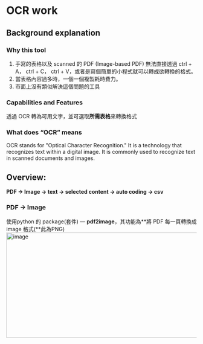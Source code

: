 # OCR work

## **Background explanation**

### **Why this tool**

1. 手寫的表格以及 scanned 的 PDF (Image-based PDF) 無法直接透過 
ctrl + A， ctrl + C， ctrl + V，或者是寫個簡單的小程式就可以轉成欲轉換的格式。
2.  當表格內容過多時，一個一個複製耗時費力。
3. 市面上沒有類似解決這個問題的工具
### **Capabilities and Features**

透過 OCR 轉為可用文字，並可選取**所需表格**來轉換格式

### **What does “OCR” means**

OCR stands for "Optical Character Recognition." It is a technology that recognizes text within a digital image. It is commonly used to recognize text in scanned documents and images.
## **Overview:**

**PDF → Image → text → selected content → auto coding → csv**
### PDF → Image

使用python 的 package(套件) — **pdf2image**，其功能為**將 PDF 每一頁轉換成 image 格式(**此為PNG)
<img width="668" height="279" alt="image" src="https://github.com/user-attachments/assets/ea6e477b-497d-488c-b770-8f1b1e0c20ac" />
